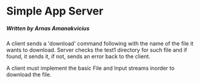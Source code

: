 # Simple App Server
##### Written by Arnas Amanakvicius

A client sends a 'download' command following with the name of the file it wants to download. Server checks the test1 directory for such file and if found, it sends it, if not, sends an error back to the client.

A client must implement the basic File and Input streams inorder to download the file.
